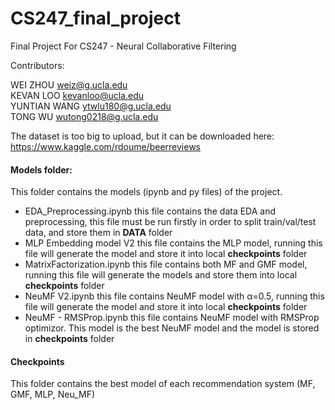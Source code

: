 # CS247_final_project
Final Project For CS247 - Neural Collaborative Filtering

Contributors:

WEI ZHOU       weiz@g.ucla.edu  
KEVAN LOO      kevanloo@ucla.edu  
YUNTIAN WANG   ytwlu180@g.ucla.edu  
TONG WU        wutong0218@g.ucla.edu  

The dataset is too big to upload, but it can be downloaded here: https://www.kaggle.com/rdoume/beerreviews

#### Models folder:
This folder contains the models (ipynb and py files) of the project. 
- EDA_Preprocessing.ipynb
this file contains the data EDA and preprocessing, this file must be run firstly in order to split train/val/test data, and store them in **DATA** folder
- MLP Embedding model V2
this file contains the MLP model, running this file will generate the model and store it into local **checkpoints** folder
- MatrixFactorization.ipynb
this file contains both MF and GMF model, running this file will generate the models and store them into local **checkpoints** folder
- NeuMF V2.ipynb
this file contains NeuMF model with α=0.5, running this file will generate the model and store it into local **checkpoints** folder
- NeuMF - RMSProp.ipynb
this file contains NeuMF model with RMSProp optimizor. This model is the best NeuMF model and the model is stored in **checkpoints** folder
#### Checkpoints
This folder contains the best model of each recommendation system (MF, GMF, MLP, Neu_MF)
